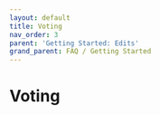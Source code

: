 ```yaml
---
layout: default
title: Voting
nav_order: 3
parent: 'Getting Started: Edits'
grand_parent: FAQ / Getting Started
---
```


# Voting
